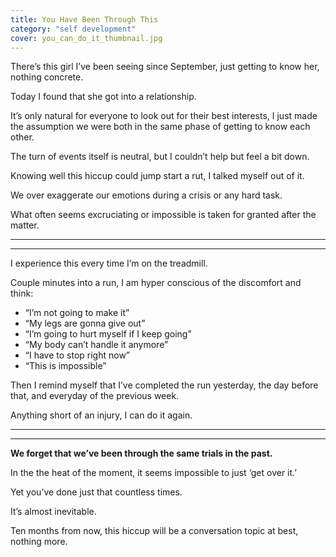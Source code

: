 ```yaml
---
title: You Have Been Through This
category: "self development"
cover: you_can_do_it_thumbnail.jpg
---
```



There’s this girl I’ve been seeing since September, just getting to know her, nothing concrete.

Today I found that she got into a relationship.

It’s only natural for everyone to look out for their best interests, I just made the assumption we were both in the same phase of getting to know each other.

The turn of events itself is neutral, but I couldn’t help but feel a bit down.

Knowing well this hiccup could jump start a rut, I talked myself out of it.

We over exaggerate our emotions during a crisis or any hard task. 

What often seems excruciating or impossible is taken for granted after the matter. 

---
---

I experience this every time I’m on the treadmill.

Couple minutes into a run, I am hyper conscious of the discomfort and think:
- “I’m not going to make it”
- “My legs are gonna give out”
- “I’m going to hurt myself if I keep going”
- “My body can’t handle it anymore”
- “I have to stop right now” 
- “This is impossible”

Then I remind myself that I’ve completed the run yesterday, the day before that, and everyday of the previous week.

Anything short of an injury, I can do it again.

---
---

**We forget that we’ve been through the same trials in the past.**

In the the heat of the moment, it seems impossible to just ‘get over it.’ 

Yet you’ve done just that countless times.

It’s almost inevitable. 

Ten months from now, this hiccup will be a conversation topic at best, nothing more.